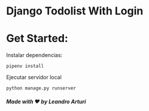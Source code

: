# Django Todolist With Login

# Get Started:

Instalar dependencias:
```
pipenv install
```

Ejecutar servidor local
```
python manage.py runserver 
```

##### Made with ❤️ by Leandro Arturi
